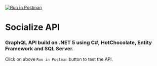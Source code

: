 ﻿[![Run in Postman](https://run.pstmn.io/button.svg)](https://app.getpostman.com/run-collection/024bd0606c3218105991)

# Socialize API

### GraphQL API build on .NET 5 using C#, HotChocolate, Entity Framework and SQL Server.
Click on above `Run in Postman` button to test the API.